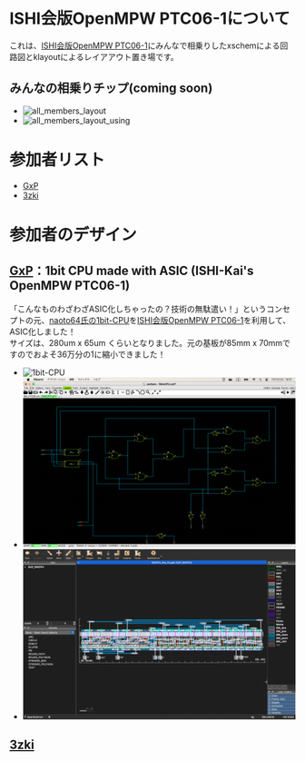 # ISHI会版OpenMPW PTC06-1について
これは、[ISHI会版OpenMPW PTC06-1](https://ishi-kai.org/openmpw/shuttle/ptc06/2024/07/06/shuttle_ISHI-Kai_OpenMPW-PTC06-1_start.html)にみんなで相乗りしたxschemによる回路図とklayoutによるレイアアウト置き場です。

## みんなの相乗りチップ(coming soon)
- ![all_members_layout](images/all_members_layout.jpg)
- ![all_members_layout_using](images/all_members_layout_using.jpg)

# 参加者リスト
- [GxP](https://gxp.co.jp)
- [3zki](https://github.com/3zki)

# 参加者のデザイン
## [GxP](member_project/GxP/)：1bit CPU made with ASIC (ISHI-Kai's OpenMPW PTC06-1)
「こんなものわざわざASIC化しちゃったの？技術の無駄遣い！」というコンセプトの元、[naoto64氏の1bit-CPU](https://naoto64.github.io/1bit-CPU/)を[ISHI会版OpenMPW PTC06-1](https://ishi-kai.org/openmpw/shuttle/ptc06/2024/07/06/shuttle_ISHI-Kai_OpenMPW-PTC06-1_start.html)を利用して、ASIC化しました！  
サイズは、280um x 65um くらいとなりました。元の基板が85mm x 70mmですのでおよそ36万分の1に縮小できました！  

- ![1bit-CPU](https://naoto64.github.io/1bit-CPU/img/implementation-example.jpg)
- ![1bit-CPUの回路図](member_project/GxP/images/xschem_1bit-CPU.png)
- ![1bit-CPUのレイアウト](member_project/GxP/images/klayout_1bit-CPU_size.png)


## [3zki](member_project/3zki/)


